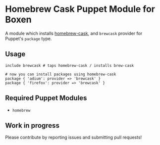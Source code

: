 Homebrew Cask Puppet Module for Boxen
=====================================

A module which installs [homebrew-cask](https://github.com/caskroom/homebrew-cask), and `brewcask` provider for Puppet's `package` type.

## Usage

```puppet
include brewcask # taps homebrew-cask / installs brew-cask

# now you can install packages using homebrew-cask
package { 'adium': provider => 'brewcask' }
package { 'firefox': provider => 'brewcask' }
```

## Required Puppet Modules

 - `homebrew`

## Work in progress

Please contribute by reporting issues and submitting pull requests!
